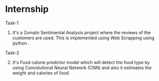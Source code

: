 # Internship

Task-1
1) It's a Zomato Sentimental Analysis project where the reviews of the customers are used. This is implemented using Web Scrapping using python .

Task-2

2) It's Food calorie predictor model which will detect the food type by using Convolutional Neural Network (CNN) and also it estimates the weight and calories of food.
